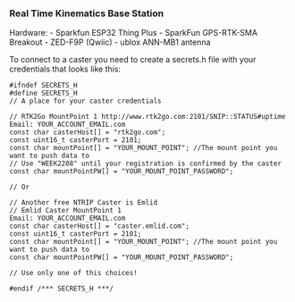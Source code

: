 ### Real Time Kinematics Base Station
Hardware:   - Sparkfun ESP32 Thing Plus 
            - SparkFun GPS-RTK-SMA Breakout - ZED-F9P (Qwiic)
            - ublox ANN-MB1 antenna

To connect to a caster you need to create a secrets.h file with your credentials that looks like this:

````
#ifndef SECRETS_H
#define SECRETS_H
// A place for your caster credentials

// RTK2Go MountPoint 1 http://www.rtk2go.com:2101/SNIP::STATUS#uptime
Email: YOUR_ACCOUNT_EMAIL.com
const char casterHost[] = "rtk2go.com";
const uint16_t casterPort = 2101;
const char mountPoint[] = "YOUR_MOUNT_POINT"; //The mount point you want to push data to
// Use "WEEK2208" until your registration is confirmed by the caster
const char mountPointPW[] = "YOUR_MOUNT_POINT_PASSWORD"; 

// Or

// Another free NTRIP Caster is Emlid
// Emlid Caster MountPoint 1
Email: YOUR_ACCOUNT_EMAIL.com
const char casterHost[] = "caster.emlid.com";
const uint16_t casterPort = 2101;
const char mountPoint[] = "YOUR_MOUNT_POINT"; //The mount point you want to push data to
const char mountPointPW[] = "YOUR_MOUNT_POINT_PASSWORD";

// Use only one of this choices!

#endif /*** SECRETS_H ***/

````
